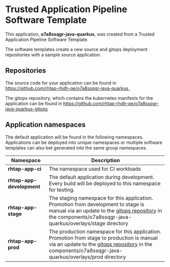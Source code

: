 # Trusted Application Pipeline Software Template

This application, **o7a8ssqgr-java-quarkus**, was created from a Trusted Application Pipeline Software Template.

The software templates create a new source and gitops deployment repositories with a sample source application. 

## Repositories

The source code for your application can be found in [https://github.com/rhtap-rhdh-qe/o7a8ssqgr-java-quarkus ](https://github.com/rhtap-rhdh-qe/o7a8ssqgr-java-quarkus ).
 
The gitops repository, which contains the kubernetes manifests for the application can be found in 
[https://github.com/rhtap-rhdh-qe/o7a8ssqgr-java-quarkus-gitops ](https://github.com/rhtap-rhdh-qe/o7a8ssqgr-java-quarkus-gitops ) 

## Application namespaces 

The default application will be found in the following namespaces. Applications can be deployed into unique namespaces or multiple software templates can also bet generated into the same group namespaces.  

|  Namespace   |  Description   |  
| -------- | -------- |
| **rhtap-app-ci** | The namespace used for CI workloads |
| **rhtap-app-development** | The default application during development. Every build will be deployed to this namespace for testing. |
| **rhtap-app-stage** | The staging namespace for this application. Promotion from development to stage is manual via an update to the [gitops repository](https://github.com/rhtap-rhdh-qe/o7a8ssqgr-java-quarkus-gitops ) in the components/o7a8ssqgr-java-quarkus/overlays/stage directory |
| **rhtap-app-prod** | The production namespace for this application. Promotion from stage to production is manual via an update to the [gitops repository](https://github.com/rhtap-rhdh-qe/o7a8ssqgr-java-quarkus-gitops ) in the components/o7a8ssqgr-java-quarkus/overlays/prod directory |